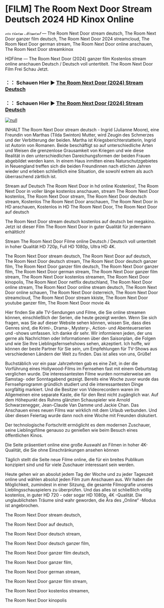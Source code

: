 # [FILM] The Room Next Door Stream Deutsch 2024 HD Kinox Online
𝓋𝑜𝓇 𝑒𝒾𝓃𝑒𝓂 ℳ𝑜𝓂𝑒𝓃𝓉 — The Room Next Door stream deutsch, The Room Next Door ganzer film deutsch, The Room Next Door 2024 streamcloud, The Room Next Door german stream, The Room Next Door online anschauen, The Room Next Door streamkinox

HDFilme — The Room Next Door (2024) ganzer film Kostenlos stream online anschauen Deutsch / Deutsch voll untertitelt. The Room Next Door Film Frei Schau Jetzt.

### ：： Schauen Hier ▶ [The Room Next Door (2024) Stream Deutsch](https://t.co/JCrw3entXP)

### ：： Schauen Hier ▶ [The Room Next Door (2024) Stream Deutsch](https://t.co/JCrw3entXP)

[![null](https://static.wixstatic.com/media/855a25_043b5abeb4ae4d35ac003198e7fe56ed~mv2.gif)](https://t.co/JCrw3entXP)

INHALT The Room Next Door stream deutsch - Ingrid (Julianne Moore), eine Freundin von Marthas (Tilda Swinton) Mutter, wird Zeugin des Schmerzes und der Verbitterung der beiden. Martha ist Kriegsberichterstatterin, Ingrid ist Autorin von Romanen. Beide beschäftigt so auf unterschiedliche Arten und Weisen die grenzenlose Grausamkeit von Kriegen und wie diese Realität in den unterschiedlichen Dareichungsformen der beiden Frauen abgebildet werden kann. In einem Haus inmitten eines Naturschutzgebietes in Neuengland treffen sich die beiden Freundinnen nach etlichen Jahren wieder und erleben schließlich eine Situation, die sowohl extrem als auch überraschend zärtlich ist.

Stream auf Deutsch The Room Next Door in hd online Kostenlos!, The Room Next Door in voller länge kostenlos anschauen, stream The Room Next Door kostenlos, The Room Next Door stream, The Room Next Door deutsch stream, Kostenlos The Room Next Door anschauen, The Room Next Door in HD anschauen, Kostenlos in HD The Room Next Door, The Room Next Door auf deutsch

The Room Next Door stream deutsch kostenlos auf deutsch bei megakino. Jetzt ist dieser Film The Room Next Door in guter Qualität für jedermann erhältlich!

Stream The Room Next Door Filme online Deutsch / Deutsch voll untertitelt in hoher Qualität HD 720p, Full HD 1080p, Ultra HD 4K.

The Room Next Door stream deutsch, The Room Next Door auf deutsch, The Room Next Door deutsch stream, The Room Next Door deutsch ganzer film, The Room Next Door ganzer film deutsch, The Room Next Door ganzer film, The Room Next Door german stream, The Room Next Door ganzer film stream, The Room Next Door kostenlos streamen, The Room Next Door kinopolis, The Room Next Door netflix deutschland, The Room Next Door online stream, The Room Next Door online stream deutsch, The Room Next Door online schauen, The Room Next Door österreich, The Room Next Door streamcloud, The Room Next Door stream kkiste, The Room Next Door youtube ganzer film, The Room Next Door movie 4k

Hier finden Sie alle TV-Sendungen und Filme, die Sie online streamen können, einschließlich der Serien, die heute gezeigt werden. Wenn Sie sich fragen, was Sie auf dieser Website sehen können, wissen Sie, dass dies Genres sind, die Krimi-, Drama-, Mystery-, Action- und Abenteuerserien und -shows umfassen. Ich danke dir sehr. Wir informieren jeden, der uns gerne als Nachrichten oder Informationen über den Saisonplan, die Folgen und wie Sie Ihre Lieblingsfernsehshows sehen, akzeptiert. Ich hoffe, wir können der beste Partner für Sie sein, um Empfehlungen für TV-Shows aus verschiedenen Ländern der Welt zu finden. Das ist alles von uns, Grüße!

Buchstäblich vor ein paar Jahrzehnten gab es eine Zeit, in der die Vorführung eines Hollywood-Films im Fernsehen fast mit einem Geburtstag verglichen wurde. Die interessantesten Filme wurden normalerweise am Samstag- oder Sonntagabend gezeigt. Bereits eine Woche zuvor wurde das Fernsehprogramm gründlich studiert und die interessantesten Dinge sorgfältig markiert. Und die Besitzer von Videorecordern waren im Allgemeinen eine separate Kaste, die für den Rest nicht zugänglich war. Auf dem Höhepunkt des Ruhms glänzten Schauspieler wie Arnold Schwarzenegger, Jean-Claude Van Damme und Jackie Chan. Das Anschauen eines neuen Films war wirklich mit dem Urlaub verbunden. Und über diesen Feiertag wurde dann noch eine Woche mit Freunden diskutiert.

Der technologische Fortschritt ermöglicht es dem modernen Zuschauer, seine Lieblingsfilme genauso zu genießen wie beim Besuch eines öffentlichen Kinos.

Die Seite präsentiert online eine große Auswahl an Filmen in hoher 4K-Qualität, die Sie ohne Einschränkungen ansehen können

Täglich stellt die Seite neue Filme online, die für ein breites Publikum konzipiert sind und für viele Zuschauer interessant sein werden.

Heute gehen wir an absolut jedem Tag der Woche und zu jeder Tageszeit online und wählen absolut jeden Film zum Anschauen aus. Wir haben die Möglichkeit, zumindest in einer Sitzung, die gesamte Filmografie unseres Lieblingsschauspielers zu überprüfen. Und das alles ist schließlich völlig kostenlos, in guter HD 720 - oder sogar HD 1080p, 4K -Qualität. Die unglaublichsten Träume sind wahr geworden, die Ära des „Online“ -Modus ist angebrochen.

The Room Next Door stream deutsch,

The Room Next Door auf deutsch,

The Room Next Door deutsch stream,

The Room Next Door deutsch ganzer film,

The Room Next Door ganzer film deutsch,

The Room Next Door ganzer film,

The Room Next Door german stream,

The Room Next Door ganzer film stream,

The Room Next Door kostenlos streamen,

The Room Next Door kinopolis
